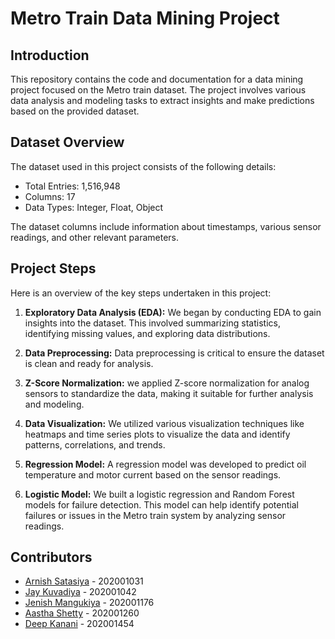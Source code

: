 # Metro Train Data Mining Project

## Introduction

This repository contains the code and documentation for a data mining project focused on the Metro train dataset. The project involves various data analysis and modeling tasks to extract insights and make predictions based on the provided dataset.

## Dataset Overview

The dataset used in this project consists of the following details:

- Total Entries: 1,516,948
- Columns: 17
- Data Types: Integer, Float, Object

The dataset columns include information about timestamps, various sensor readings, and other relevant parameters.

## Project Steps

Here is an overview of the key steps undertaken in this project:

1. **Exploratory Data Analysis (EDA):** We began by conducting EDA to gain insights into the dataset. This involved summarizing statistics, identifying missing values, and exploring data distributions.

2. **Data Preprocessing:** Data preprocessing is critical to ensure the dataset is clean and ready for analysis. 
3. **Z-Score Normalization:** we applied Z-score normalization for analog sensors to standardize the data, making it suitable for further analysis and modeling.

4. **Data Visualization:** We utilized various visualization techniques like heatmaps and time series plots to visualize the data and identify patterns, correlations, and trends.

5. **Regression Model:** A regression model was developed to predict oil temperature and motor current based on the sensor readings.

6. **Logistic Model:** We built a logistic regression and Random Forest models for failure detection. This model can help identify potential failures or issues in the Metro train system by analyzing sensor readings.

## Contributors

- [Arnish Satasiya](https://github.com/arnishsatasiya) - 202001031
- [Jay Kuvadiya](https://github.com/JaYkuvadiya17) - 202001042
- [Jenish Mangukiya](https://github.com/MrJenish) - 202001176
- [Aastha Shetty](https://github.com/aasthashetty) - 202001260
- [Deep Kanani](https://github.com/202001454) - 202001454

